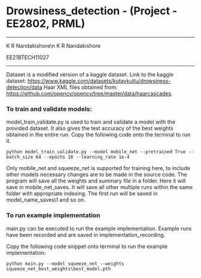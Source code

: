 # Drowsiness_detection - (Project - EE2802, PRML)

***************************************
K R Nandakishore\n
K R Nandakishore

EE21BTECH11027
***************************************

Dataset is a modified version of a kaggle dataset. Link to the kaggle dataset:
https://www.kaggle.com/datasets/kutaykutlu/drowsiness-detection/data
Haar XML files obtained from: https://github.com/opencv/opencv/tree/master/data/haarcascades.

### To train and validate models:

model_train_validate.py is used to train and validate a model with the provided dataset. It also gives the test accuracy of the best weights obtained in the entire run. Copy the following code onto the terminal to run it.
```
python model_train_validate.py --model mobile_net --pretrained True --batch_size 64 --epochs 10 --learning_rate 1e-4
```
Only mobile_net and squeeze_net is supported for training here, to include other models necessary changes are to be made in the source code. The program will save all the weights and summary file in a folder. Here it will save in mobile_net_saves. It will save all other multiple runs within the same folder with appropriate indexing. The first run will be saved in model_name_saves\1 and so on.

### To run example implementation

main.py can be executed to run the example implementation. Example runs have been recorded and are saved in implementation_recording.

Copy the following code snippet onto terminal to run the example implementation:
```
python main.py --model squeeze_net --weights squeeze_net_best_weights\best_model.pth
```
